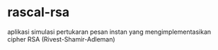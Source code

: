 # rascal-rsa
aplikasi simulasi pertukaran pesan instan yang mengimplementasikan cipher RSA (Rivest-Shamir-Adleman)
